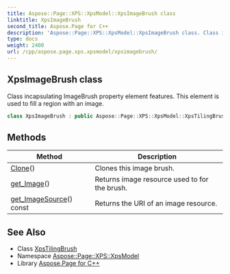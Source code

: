 ```yaml
---
title: Aspose::Page::XPS::XpsModel::XpsImageBrush class
linktitle: XpsImageBrush
second_title: Aspose.Page for C++
description: 'Aspose::Page::XPS::XpsModel::XpsImageBrush class. Class incapsulating ImageBrush property element features. This element is used to fill a region with an image in C++.'
type: docs
weight: 2400
url: /cpp/aspose.page.xps.xpsmodel/xpsimagebrush/
---
```

## XpsImageBrush class


Class incapsulating ImageBrush property element features. This element is used to fill a region with an image.

```cpp
class XpsImageBrush : public Aspose::Page::XPS::XpsModel::XpsTilingBrush
```

## Methods

| Method | Description |
| --- | --- |
| [Clone](./clone/)() | Clones this image brush. |
| [get_Image](./get_image/)() | Returns image resource used to for the brush. |
| [get_ImageSource](./get_imagesource/)() const | Returns the URI of an image resource. |
## See Also

* Class [XpsTilingBrush](../xpstilingbrush/)
* Namespace [Aspose::Page::XPS::XpsModel](../)
* Library [Aspose.Page for C++](../../)
